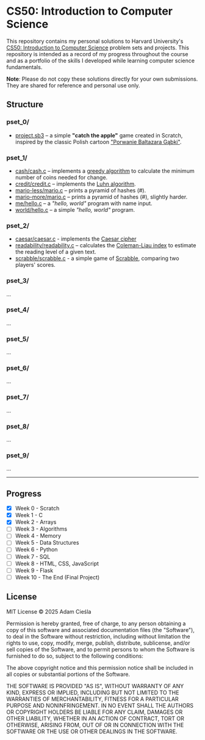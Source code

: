 
# CS50: Introduction to Computer Science

This repository contains my personal solutions to Harvard University's [CS50: Introduction to Computer Science](https://cs50.harvard.edu/x) problem sets and projects. This repository is intended as a record of my progress throughout the course and as a portfolio of the skills I developed while learning computer science fundamentals.

**Note**: Please do not copy these solutions directly for your own submissions. They are shared for reference and personal use only.

## Structure

### pset_0/

- [project.sb3](pset_0/project.sb3) – a simple **"catch the apple"** game created in Scratch, inspired by the classic Polish cartoon ["Porwanie Baltazara Gąbki"](https://en.wikipedia.org/wiki/The_Abduction_of_Balthazar_Sponge_(TV_series)).

### pset_1/

- [cash/cash.c](pset_1/cash/cash.c) – implements a [greedy algorithm](https://en.wikipedia.org/wiki/Greedy_algorithm) to calculate the minimum number of coins needed for change.
- [credit/credit.c](pset_1/credit/credit.c) – implements the [Luhn algorithm](https://en.wikipedia.org/wiki/Luhn_algorithm).
- [mario-less/mario.c](pset_1/mario-less/mario.c) – prints a pyramid of hashes (#).
- [mario-more/mario.c](pset_1/mario-more/mario.c) – prints a pyramid of hashes (#), slightly harder.
- [me/hello.c](pset_1/me/hello.c) – a *"hello, world"* program with name input.
- [world/hello.c](pset_1/world/hello.c) – a simple *"hello, world"* program.

### pset_2/

- [caesar/caesar.c](pset_2/caesar/caesar.c) - implements the [Caesar cipher](https://en.wikipedia.org/wiki/Caesar_cipher)
- [readability/readability.c](pset_2/readability/readability.c) – calculates the [Coleman-Liau index](https://en.wikipedia.org/wiki/Coleman%E2%80%93Liau_index) to estimate the reading level of a given text.
- [scrabble/scrabble.c](pset_2/scrabble/scrabble.c) - a simple game of [Scrabble](https://en.wikipedia.org/wiki/Scrabble), comparing two players' scores.

### pset_3/

...

### pset_4/

...

### pset_5/

...

### pset_6/

...

### pset_7/

...

### pset_8/

...

### pset_9/

...

---

## Progress

- [x] Week 0 - Scratch
- [x] Week 1 - C
- [x] Week 2 - Arrays
- [ ] Week 3 - Algorithms
- [ ] Week 4 - Memory
- [ ] Week 5 - Data Structures
- [ ] Week 6 - Python
- [ ] Week 7 - SQL
- [ ] Week 8 - HTML, CSS, JavaScript
- [ ] Week 9 - Flask
- [ ] Week 10 - The End (Final Project)

## License

MIT License © 2025 Adam Cieśla

Permission is hereby granted, free of charge, to any person obtaining a copy
of this software and associated documentation files (the "Software"), to deal
in the Software without restriction, including without limitation the rights
to use, copy, modify, merge, publish, distribute, sublicense, and/or sell
copies of the Software, and to permit persons to whom the Software is
furnished to do so, subject to the following conditions:

The above copyright notice and this permission notice shall be included in all
copies or substantial portions of the Software.

THE SOFTWARE IS PROVIDED "AS IS", WITHOUT WARRANTY OF ANY KIND, EXPRESS OR
IMPLIED, INCLUDING BUT NOT LIMITED TO THE WARRANTIES OF MERCHANTABILITY,
FITNESS FOR A PARTICULAR PURPOSE AND NONINFRINGEMENT. IN NO EVENT SHALL THE
AUTHORS OR COPYRIGHT HOLDERS BE LIABLE FOR ANY CLAIM, DAMAGES OR OTHER
LIABILITY, WHETHER IN AN ACTION OF CONTRACT, TORT OR OTHERWISE, ARISING FROM,
OUT OF OR IN CONNECTION WITH THE SOFTWARE OR THE USE OR OTHER DEALINGS IN THE
SOFTWARE.

